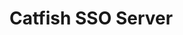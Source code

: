 # Catfish SSO Server

[logo]: https://github.com/bgoldovsky/catfish-sso/images/logo.png "Logo Catfish SSO"